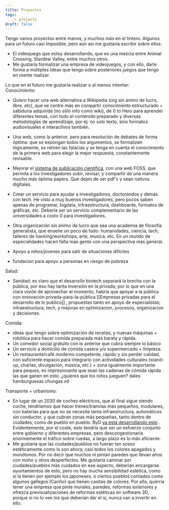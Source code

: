 ```yaml
---
title: Proyectos
tags: 
    - projects
draft: false
---
```


Tengo varios proyectos entre manos, y muchos más en el tintero. Algunos para un futuro casi imposible, pero aún así me gustaría escribir sobre ellos:

- El videojuego que estoy desarrollando, que es una mezcla entre Animal Crossing, Stardew Valley, entre muchos otros.
- Me gustaría formalizar una empresa de videojuegos, y con ello, darle forma a múltiples ideas que tengo sobre posteriores juegos que tengo en mente realizar.

Lo que en el futuro me gustaría realizar o al menos intentar:   
Conocimiento:   
- Quiero hacer una web alternativa a Wikipedia (org sin ánimo de lucro, libre, etc), que se centre más en compartir conocimiento estructurado + sabiduría adquirida (no sólo info como wiki), de 0 to Hero para aprender diferentes temas, con todo el contenido preparado y diversas metodologías de aprendizaje, por ej: no solo texto, sino formatos audiovisuales e interactivos también.   
- Una web, como la anterior, pero para resolución de debates de forma óptima: que se expongan todos los argumentos, se formalizen lógicamente, se retiren las falacias y se tenga en cuenta el conocimiento de la primera web para elegir la mejor respuesta, constantemente revisable.   
- Mejorar el [sistema de publicación científica](Ensayos/publicaciones-cientificas.md), con una web FOSS, que permita a los investigadores subir, revisar, y compartir de una manera mucho más óptima papers. Que dejen de ser pdf's y sean nativos digitales.   
- Crear un servicio para ayudar a investigadores, doctorandos y demás con tech. He visto a muy buenos investigadores, pero pocos saben apenas de programar, bigdata, infraestructura, dashboards, formatos de gráficas, etc. Debería ser un servicio complementario de las universidades a costo 0 para investigadores.
- Otra organización sin ánimo de lucro que sea una academia de filosofía generalista, que enseñe un poco de todo: humanidades, ciencia, tech, talleres de hacking/workshops, arte, musica, etc. En un mundo de especialidades hacen falta mas gente con una perspectiva más general. 

- Apoyo a niños/jovenes para salir de situaciones dificiles
- fundacion para apoyo a personas en riesgo de pobreza

Salud:  
- Sanidad: es claro que el desarrollo biotech separará la brecha con la pública, por eso hay tanta inversión en la privada; por lo que en una clara visión de aprovechar el momento, habría que apoyar a la pública con innovación privada-para-la-pública [[Empresas privadas para el desarrollo de lo publico]] , propuestas tanto en apoyo de especialistas; infraestructura, tech, y mejoras en optimizacion, procesos, organizacion y decisiones.

Comida:  
- ideas que tengo sobre optimización de recetas, y nuevas máquinas + robótica para hacer comida preparada más barata y rápida.
- Un comedor social gratuito con lo anterior que cubra siempre lo básico
- Un servicio a domicilio de comida casera y/o supermercado + limpieza.
- Un restaurante/café moderno competente, rápido y sin perder calidad, con suficiente espacio para integrarlo con actividades culturales (stand-up, charlas, divulgación, música, etc.) + zona igualmente importante para peques, es impresionante que sean las cadenas de cómida rápida las que ganen en esto. ¿quieres que los niños jueguen? dales hamburguesas chungas xd   

Transporte + urbanismo:   
- En lugar de un 2030 de coches eléctricos, que al final sigue siendo coche, tendríamos que hacer trenes/tranvías más pequeños, modulares, con baterías para que no se necesite tanta infraestructura, automáticos sin conductor, y que cubran zonas más pequeñas, tanto dentro de ciudades, como de pueblo en pueblo. ByD [ya está desarrollando esto](https://espanol.cgtn.com/news/2024-10-07/1843103100400832514/index.html) . Evidentemente, por el coste, esto tendría que ser un esfuerzo conjunto entre gobierno y diferentes empresas, pero descongestionaría enormemente el tráfico sobre ruedas, a largo plazo es lo más eficiente.
- Me gustaría que las ciudades/pueblos no fueran tan sosos estéticamente como lo son ahora; casi todos los colores apagados y monótonos. Por no decir que muchos ni pintan paredes que llevan años con moho y otros desperfectos. Me gustaría caminar por ciudades/pueblos más cuidados en ese aspecto, deberían encargarse ayuntamientos de esto, pero no hay mucha sensibilidad estética, como sí la tienen por ejemplo los japoneses, o ciertos pueblos contados como algunos gallegos (Cariño) que tienen casitas de colores. Por ello, querría tener una empresa que pinte murales, paredes, reformas exteriores y ofrezca previsualizaciones de reformas estéticas en software 3D, porque si no lo ven los que deberían dar el sí, nunca van a invertir en ello.